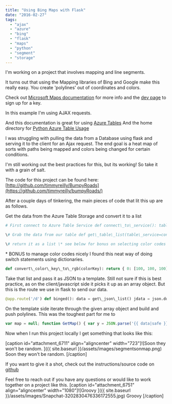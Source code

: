 ```yaml
---
title: "Using Bing Maps with Flask"
date: "2016-02-27"
tags: 
  - "ajax"
  - "azure"
  - "bing"
  - "flask"
  - "maps"
  - "python"
  - "segment"
  - "storage"
---
```


I'm working on a project that involves mapping and line segments.

It turns out that using the Mapping libraries of Bing and Google make this really easy. You create 'polylines' out of coordinates and colors.

Check out [Microsoft Maps documentation](https://msdn.microsoft.com/en-us/library/dd877180.aspx) for more info and the [dev page](https://www.microsoft.com/maps/choose-your-bing-maps-API.aspx) to sign up for a key.

In this example I'm using AJAX requests.

And this documentation is great for using [Azure Tables](http://azure.github.io/azure-storage-python/ref/azure.storage.table.tableservice.html) And the home directory for [Python Azure Table Usage](https://azure.microsoft.com/en-us/documentation/articles/storage-python-how-to-use-table-storage/)

I was struggling with pulling the data from a Database using flask and serving it to the client for an Ajax request. The end goal is a heat map of sorts with paths being mapped and colors being changed for certain conditions.

I'm still working out the best practices for this, but its working! So take it with a grain of salt.

The code for this project can be found here: [http://github.com/timmyreilly/BumpyRoads](https://github.com/timmyreilly/bumpyRoads/)

After a couple days of tinkering, the main pieces of code that lit this up are as follows.

Get the data from the Azure Table Storage and convert it to a list


```python
# First connect to Azure Table Service def connect\_to\_service(): table\_service = TableService(account\_name=STORAGE\_ACCOUNT\_NAME, account\_key=TABLE\_STORAGE\_KEY) print TableService return table\_service

\# Grab the data from our table def get\_table\_list(table\_service=connect\_to\_service(), max=10, table\_name='test', partitionKey='default'): x = table\_service.query\_entities(table\_name) #print(x) return x

\# return it as a list \* see below for bonus on selecting color codes def get\_json\_list(entity\_list=get\_table\_list()): ''' Takes azure table list and returns json list ''' i = 0 response = [] for r in entity\_list: c = convert\_color\_key\_to\_rgb(int(entity\_list[i].colorKey)) t = (entity\_list[i].latA, entity\_list[i].longA, entity\_list[i].latB, entity\_list[i].longB, entity\_list[i].colorKey, c[0], c[1], c[2]) response.append(t) i += 1 # print response return response
```


\* BONUS to manage color codes nicely I found this neat way of doing switch statements using dictionaries. 
```python
def convert\_color\_key\_to\_rgb(colorKey): return { 0: [100, 100, 100], 1: [240, 0, 255], 2: [0, 0, 255], 3: [0, 255, 0], 4: [255, 255, 0], 5: [255, 85, 0], 6: [255, 0, 0], }.get(colorKey, [100, 100, 100] )
```


Take that list and pass it as JSON to a template. Still not sure if this is best practice, as on the client/javascript side it picks it up as an array object. But this is the route we use in flask to send our data.


```python
@app.route('/d') def binged(): data = get\_json\_list() jdata = json.dumps(data) return render\_template( 'binged.html', data=jdata, key=token )
```


On the template side iterate through the given array object and build and push polylines. This was the toughest part for me to


```javascript
var map = null; function GetMap() { var y = JSON.parse('{{ data|safe }}'); // Initialize the map map = new Microsoft.Maps.Map(document.getElementById("mapDiv"),{ credentials:"{{ key }}", center: new Microsoft.Maps.Location(y[0][0],y[0][1]), zoom: 10 }); console.log(y); for( index = 0; index < y.length; index++ ){ lOne = new Microsoft.Maps.Location(y[index][0], y[index][1]); lTwo = new Microsoft.Maps.Location(y[index][2], y[index][3]); //console.log(lOne); var lineV = new Array(lOne, lTwo); //console.log(y[index][4]) var pLine = new Microsoft.Maps.Polyline(lineV, { strokeColor: new Microsoft.Maps.Color(y[index][5], y[index][6], y[index][7], 100), strokeThickness: 3 }); map.entities.push(pLine) } }
```


Now when I run this project locally I get something that looks like this:

\[caption id="attachment\_6711" align="aligncenter" width="723"\]![Soon they won't be random. ]({{ site.baseurl }}/assets/images/segmentsonmap.png) Soon they won't be random. \[/caption\]

If you want to give it a shot, check out the instructions/source code on [github](https://github.com/timmyreilly/bumpyRoads/)

Feel free to reach out if you have any questions or would like to work together on a project like this. \[caption id="attachment\_6751" align="aligncenter" width="1080"\]![Groovy ]({{ site.baseurl }}/assets/images/Snapchat-3202830476336172555.jpg) Groovy \[/caption\]

